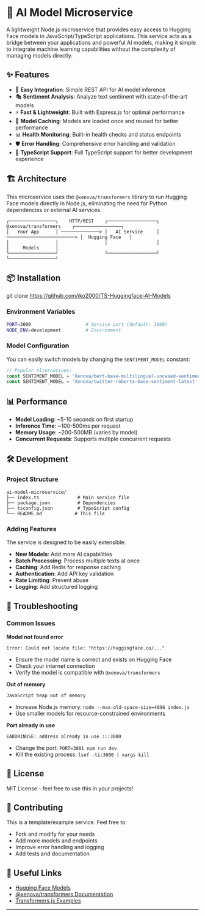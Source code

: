 # 🤖 AI Model Microservice

A lightweight Node.js microservice that provides easy access to Hugging Face models in JavaScript/TypeScript applications. This service acts as a bridge between your applications and powerful AI models, making it simple to integrate machine learning capabilities without the complexity of managing models directly.

## ✨ Features

- 🚀 **Easy Integration**: Simple REST API for AI model inference
- 🎭 **Sentiment Analysis**: Analyze text sentiment with state-of-the-art models
- ⚡ **Fast & Lightweight**: Built with Express.js for optimal performance
- 🔄 **Model Caching**: Models are loaded once and reused for better performance
- 📊 **Health Monitoring**: Built-in health checks and status endpoints
- 🛡️ **Error Handling**: Comprehensive error handling and validation
- 📝 **TypeScript Support**: Full TypeScript support for better development experience

## 🏗️ Architecture

This microservice uses the `@xenova/transformers` library to run Hugging Face models directly in Node.js, eliminating the need for Python dependencies or external AI services.

```
┌─────────────────┐    HTTP/REST    ┌──────────────────┐    @xenova/transformers    ┌─────────────────┐
│   Your App      │ ──────────────> │   AI Service     │ ─────────────────────────> │  Hugging Face   │
│                 │                 │                  │                            │     Models      │
└─────────────────┘                 └──────────────────┘                            └─────────────────┘
```

## 📦 Installation

git clone https://github.com/iko2000/TS-Huggingface-AI-Models



### Environment Variables

```bash
PORT=3000                    # Service port (default: 3000)
NODE_ENV=development         # Environment
```

### Model Configuration

You can easily switch models by changing the `SENTIMENT_MODEL` constant:

```typescript
// Popular alternatives:
const SENTIMENT_MODEL = 'Xenova/bert-base-multilingual-uncased-sentiment';
const SENTIMENT_MODEL = 'Xenova/twitter-roberta-base-sentiment-latest';
```

## 📊 Performance

- **Model Loading**: ~5-10 seconds on first startup
- **Inference Time**: ~100-500ms per request
- **Memory Usage**: ~200-500MB (varies by model)
- **Concurrent Requests**: Supports multiple concurrent requests

## 🛠️ Development

### Project Structure
```
ai-model-microservice/
├── index.ts              # Main service file
├── package.json          # Dependencies
├── tsconfig.json         # TypeScript config
└── README.md            # This file
```

### Adding Features

The service is designed to be easily extensible:

- **New Models**: Add more AI capabilities
- **Batch Processing**: Process multiple texts at once
- **Caching**: Add Redis for response caching
- **Authentication**: Add API key validation
- **Rate Limiting**: Prevent abuse
- **Logging**: Add structured logging

## 🚨 Troubleshooting

### Common Issues

**Model not found error**
```
Error: Could not locate file: "https://huggingface.co/..."
```
- Ensure the model name is correct and exists on Hugging Face
- Check your internet connection
- Verify the model is compatible with `@xenova/transformers`

**Out of memory**
```
JavaScript heap out of memory
```
- Increase Node.js memory: `node --max-old-space-size=4096 index.js`
- Use smaller models for resource-constrained environments

**Port already in use**
```
EADDRINUSE: address already in use :::3000
```
- Change the port: `PORT=3001 npm run dev`
- Kill the existing process: `lsof -ti:3000 | xargs kill`

## 📄 License

MIT License - feel free to use this in your projects!

## 🤝 Contributing

This is a template/example service. Feel free to:
- Fork and modify for your needs
- Add more models and endpoints
- Improve error handling and logging
- Add tests and documentation

## 🔗 Useful Links

- [Hugging Face Models](https://huggingface.co/models)
- [@xenova/transformers Documentation](https://huggingface.co/docs/transformers.js)
- [Transformers.js Examples](https://github.com/xenova/transformers.js)

---
